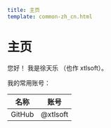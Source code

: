 ```yaml
title: 主页
template: common-zh_cn.html
```

# 主页

您好！ 我是徐天乐 （也作 xtlsoft）。

我的常用账号：

| 名称   | 账号     |
| ------ | -------- |
| GitHub | @xtlsoft |
